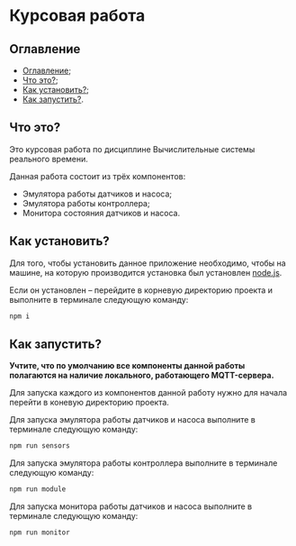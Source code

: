 # Курсовая работа

## Оглавление

- [Оглавление](#оглавление);
- [Что это?](#что-это);
- [Как установить?](#как-установить);
- [Как запустить?](#как-запустить).

## Что это?

Это курсовая работа по дисциплине Вычислительные системы реального времени.

Данная работа состоит из трёх компонентов:

- Эмулятора работы датчиков и насоса;
- Эмулятора работы контроллера;
- Монитора состояния датчиков и насоса.

## Как установить?

Для того, чтобы установить данное приложение необходимо, чтобы на машине, на которую производится
установка был установлен [node.js](https://nodejs.org).

Если он установлен – перейдите в корневую директорию проекта и выполните в терминале следующую команду:

```bash
npm i
```

## Как запустить?

__Учтите, что по умолчанию все компоненты данной работы полагаются на наличие локального, работающего MQTT-сервера.__

Для запуска каждого из компонентов данной работу нужно для начала перейти в коневую директорию проекта.

Для запуска эмулятора работы датчиков и насоса выполните в терминале следующую команду:

```bash
npm run sensors
```

Для запуска эмулятора работы контроллера выполните в терминале следующую команду:

```bash
npm run module
```

Для запуска монитора работы датчиков и насоса выполните в терминале следующую команду:

```bash
npm run monitor
```

